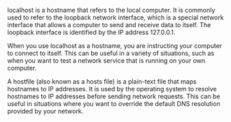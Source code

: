 localhost is a hostname that refers to the local computer. It is commonly used to refer to the loopback network interface, which is a special network interface that allows a computer to send and receive data to itself. The loopback interface is identified by the IP address 127.0.0.1.

When you use localhost as a hostname, you are instructing your computer to connect to itself. This can be useful in a variety of situations, such as when you want to test a network service that is running on your own computer.

A hostfile (also known as a hosts file) is a plain-text file that maps hostnames to IP addresses. It is used by the operating system to resolve hostnames to IP addresses before sending network requests. This can be useful in situations where you want to override the default DNS resolution provided by your network.
